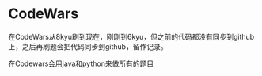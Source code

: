 # CodeWars
<p>在CodeWars从8kyu刷到现在，刚刚到6kyu，但之前的代码都没有同步到github上，之后再刷题会把代码同步到github，留作记录。</p>
<p>在Codewars会用java和python来做所有的题目</p>
